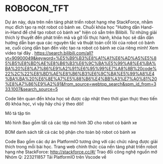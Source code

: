 ﻿# ROBOCON_TFT
Dự án này, dựa trên nền tảng phát triển robot hạng nhẹ StackForce, nhằm mục đích tạo ra một robot có bánh xe. Chuỗi khóa học "Hướng dẫn Hand-in-Hand để chế tạo robot có bánh xe" hiện có sẵn trên Bilibili. Từ những giải thích lý thuyết đến phát triển mã và gỡ lỗi thực hành, khóa học sẽ dần dần hướng dẫn bạn qua các nguyên tắc và thuật toán cốt lõi của robot có bánh xe, cuối cùng dẫn bạn đến việc tạo ra robot có bánh xe của riêng mình! Xem video tại đây .
https://search.bilibili.com/all?vt=90900049&keyword=%E5%B9%B3%E8%A1%A1%E6%AD%A5%E5%85%B5%E8%BD%AE%E8%B6%B3%E6%9C%BA%E5%99%A8%E4%BA%BA%20%E8%A7%86%E9%A2%91%E6%95%99%E7%A8%8B%20code%22%2C%22%E8%BD%AE%E8%B6%B3%E6%9C%BA%E5%99%A8%E4%BA%BA%20%E6%8E%A7%E5%88%B6%E4%BB%A3%E7%A0%81%20%E8%A7%86%E9%A2%91&from_source=webtop_search&spm_id_from=333.1007&search_source=5

Code liên quan đến khóa học sẽ được cập nhật theo thời gian thực theo tiến độ khóa học, vì vậy hãy chú ý theo dõi!

Mô tả tập tin 

Mô hình
Bao gồm tất cả các tệp mô hình 3D cho robot có bánh xe

BOM
danh sách tất cả các bộ phận cho toàn bộ robot có bánh xe

Code
Bao gồm các dự án PlatformIO tương ứng với các chức năng được giải thích trong mỗi bài học.
Trang web chính thức của nền tảng phát triển robot hạng nhẹ StackForce: http://stackforce.cc/#/
Trao đổi công nghệ nguồn mở Nhóm Q: 223211857
Tải PlatformIO trên Vscode về
